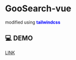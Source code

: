 # GooSearch-vue
modified using <b style="color:blue;">tailwindcss</b>
## 💻 DEMO
<a href="https://intom99.github.io/GooSearch-vue/">LINK
